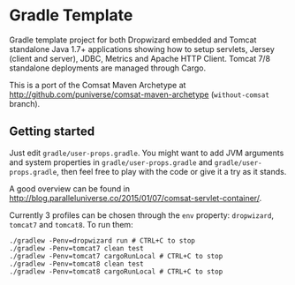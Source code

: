 # Gradle Template

Gradle template project for both Dropwizard embedded and Tomcat standalone Java 1.7+ applications showing how to setup servlets, Jersey (client and server), JDBC, Metrics and Apache HTTP Client. Tomcat 7/8 standalone deployments are managed through Cargo.

This is a port of the Comsat Maven Archetype at http://github.com/puniverse/comsat-maven-archetype (`without-comsat` branch).

## Getting started

Just edit `gradle/user-props.gradle`. You might want to add JVM arguments and system properties in `gradle/user-props.gradle` and `gradle/user-props.gradle`, then feel free to play with the code or give it a try as it stands.

A good overview can be found in http://blog.paralleluniverse.co/2015/01/07/comsat-servlet-container/.

Currently 3 profiles can be chosen through the `env` property: `dropwizard`, `tomcat7` and `tomcat8`. To run them:

```
./gradlew -Penv=dropwizard run # CTRL+C to stop
./gradlew -Penv=tomcat7 clean test
./gradlew -Penv=tomcat7 cargoRunLocal # CTRL+C to stop
./gradlew -Penv=tomcat8 clean test
./gradlew -Penv=tomcat8 cargoRunLocal # CTRL+C to stop
```
